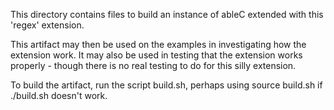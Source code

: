 This directory contains files to build an instance of ableC extended with this 'regex' extension.

This artifact may then be used on the examples in investigating how the extension work. It may also be used in testing that the extension works properly - though there is no real testing to do for this silly extension.

To build the artifact, run the script build.sh, perhaps using source build.sh if ./build.sh doesn't work.
